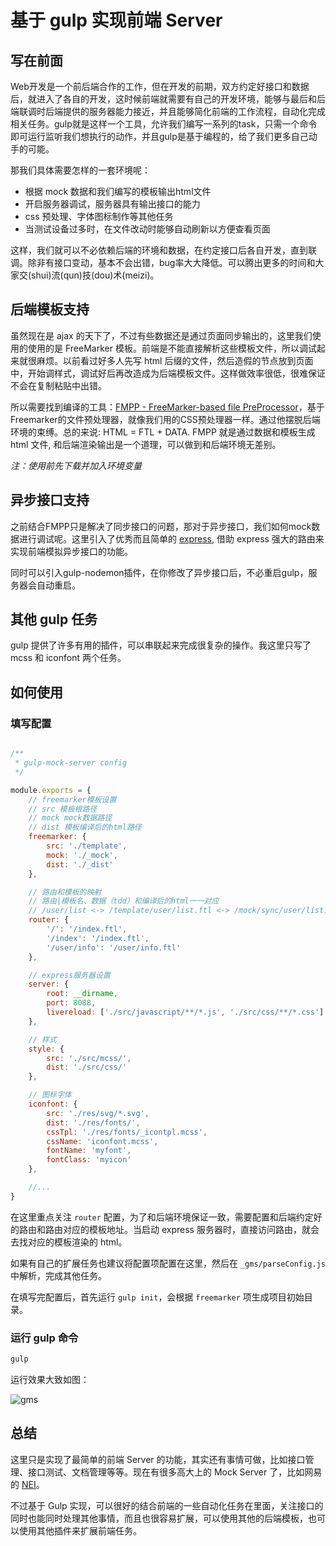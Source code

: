 
# 基于 gulp 实现前端 Server

## 写在前面

Web开发是一个前后端合作的工作，但在开发的前期，双方约定好接口和数据后，就进入了各自的开发，这时候前端就需要有自己的开发环境，能够与最后和后端联调时后端提供的服务器能力接近，并且能够简化前端的工作流程，自动化完成相关任务。gulp就是这样一个工具，允许我们编写一系列的task，只需一个命令即可运行监听我们想执行的动作，并且gulp是基于编程的，给了我们更多自己动手的可能。

那我们具体需要怎样的一套环境呢：
* 根据 mock 数据和我们编写的模板输出html文件
* 开启服务器调试，服务器具有输出接口的能力
* css 预处理、字体图标制作等其他任务
* 当测试设备过多时，在文件改动时能够自动刷新以方便查看页面

这样，我们就可以不必依赖后端的环境和数据，在约定接口后各自开发，直到联调。除非有接口变动，基本不会出错，bug率大大降低。可以腾出更多的时间和大家交(shui)流(qun)技(dou)术(meizi)。

## 后端模板支持

虽然现在是 ajax 的天下了，不过有些数据还是通过页面同步输出的，这里我们使用的使用的是 FreeMarker 模板。前端是不能直接解析这些模板文件，所以调试起来就很麻烦。以前看过好多人先写  html 后缀的文件，然后造假的节点放到页面中，开始调样式，调试好后再改造成为后端模板文件。这样做效率很低，很难保证不会在复制粘贴中出错。

所以需要找到编译的工具：[FMPP - FreeMarker-based file PreProcessor](http://fmpp.sourceforge.net/manual.html)，基于Freemarker的文件预处理器，就像我们用的CSS预处理器一样。通过他摆脱后端环境的束缚。总的来说: HTML = FTL + DATA. FMPP 就是通过数据和模板生成 html 文件, 和后端渲染输出是一个道理，可以做到和后端环境无差别。

*注：使用前先下载并加入环境变量*

## 异步接口支持

之前结合FMPP只是解决了同步接口的问题，那对于异步接口，我们如何mock数据进行调试呢。这里引入了优秀而且简单的 [express]( http://expressjs.com/4x/api.html), 借助 express 强大的路由来实现前端模拟异步接口的功能。

同时可以引入gulp-nodemon插件，在你修改了异步接口后，不必重启gulp，服务器会自动重启。

## 其他 gulp 任务

gulp 提供了许多有用的插件，可以串联起来完成很复杂的操作。我这里只写了mcss 和 iconfont 两个任务。

## 如何使用

### 填写配置

```js

/**
 * gulp-mock-server config
 */

module.exports = {
    // freemarker模板设置
    // src 模板根路径
    // mock mock数据路径
    // dist 模板编译后的html路径
    freemarker: {
        src: './template',
        mock: './_mock',
        dist: './_dist'
    },

    // 路由和模板的映射
    // 路由|模板名、数据（tdd）和编译后的html一一对应
    // /user/list <-> /template/user/list.ftl <-> /mock/sync/user/list.tdd <-> /dist/user/list.html
    router: {
        '/': '/index.ftl',
        '/index': '/index.ftl',
        '/user/info': '/user/info.ftl'
    },

    // express服务器设置
    server: {
        root: __dirname,
        port: 8088,
        livereload: ['./src/javascript/**/*.js', './src/css/**/*.css']
    },

    // 样式
    style: {
        src: './src/mcss/',
        dist: './src/css/'
    },

    // 图标字体
    iconfont: {
        src: './res/svg/*.svg',
        dist: './res/fonts/',
        cssTpl: './res/fonts/_icontpl.mcss',
        cssName: 'iconfont.mcss',
        fontName: 'myfont',
        fontClass: 'myicon'
    },

    //...
}
```

在这里重点关注 `router` 配置，为了和后端环境保证一致，需要配置和后端约定好的路由和路由对应的模板地址。当启动 express 服务器时，直接访问路由，就会去找对应的模板渲染的 html。

如果有自己的扩展任务也建议将配置项配置在这里，然后在 `_gms/parseConfig.js` 中解析，完成其他任务。

在填写完配置后，首先运行 `gulp init`，会根据 `freemarker` 项生成项目初始目录。

### 运行 gulp 命令 

```bash
gulp 
```

运行效果大致如图：

![gms](https://github.com/zjzhome/Gulp-Mock-Server/raw/master/screenshot/gms.jpg)


## 总结

这里只是实现了最简单的前端 Server 的功能，其实还有事情可做，比如接口管理、接口测试、文档管理等等。现在有很多高大上的 Mock Server 了，比如网易的 [NEI](https://nei.netease.com/)。

不过基于 Gulp 实现，可以很好的结合前端的一些自动化任务在里面，关注接口的同时也能同时处理其他事情，而且也很容易扩展，可以使用其他的后端模板，也可以使用其他插件来扩展前端任务。












